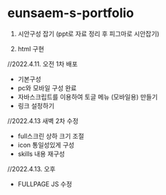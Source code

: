 # eunsaem-s-portfolio

1. 시안구성 잡기 (ppt로 자료 정리 후 피그마로 시안잡기)

2. html 구현
  
  //2022.4.11. 오전 1차 배포
  
   - 기본구성
   - pc와 모바일 구성 완료
   - 자바스크립트를 이용하여 토글 메뉴 (모바일용) 만들기
   - 링크 설정하기

//2022.4.13 새벽 2차 수정
  - full스크린 상하 크기 조절
  - icon 통일성있게 구성
  - skills 내용 재구성

//2022.4.13. 오후
  - FULLPAGE JS 수정 
